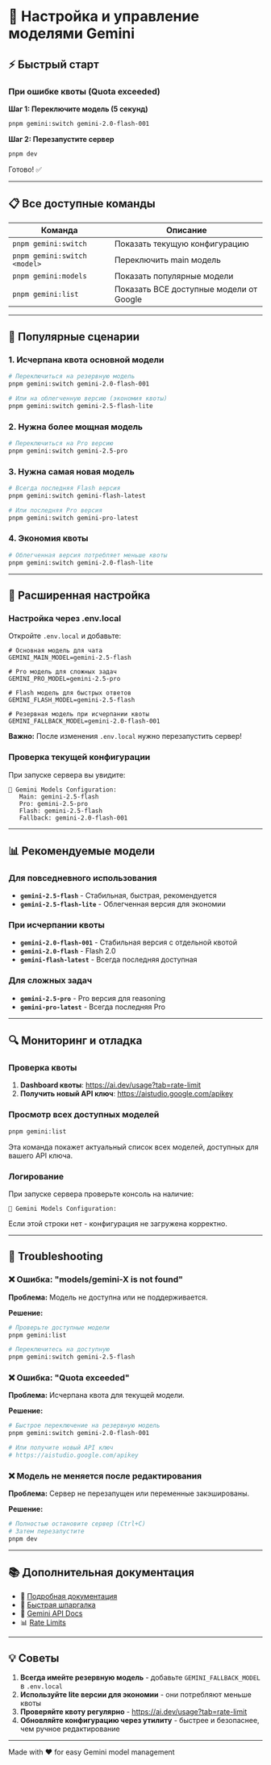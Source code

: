 # 🚀 Настройка и управление моделями Gemini

## ⚡ Быстрый старт

### При ошибке квоты (Quota exceeded)

**Шаг 1: Переключите модель (5 секунд)**
```bash
pnpm gemini:switch gemini-2.0-flash-001
```

**Шаг 2: Перезапустите сервер**
```bash
pnpm dev
```

Готово! ✅

---

## 📋 Все доступные команды

| Команда | Описание |
|---------|----------|
| `pnpm gemini:switch` | Показать текущую конфигурацию |
| `pnpm gemini:switch <model>` | Переключить main модель |
| `pnpm gemini:models` | Показать популярные модели |
| `pnpm gemini:list` | Показать ВСЕ доступные модели от Google |

---

## 🎯 Популярные сценарии

### 1. Исчерпана квота основной модели

```bash
# Переключиться на резервную модель
pnpm gemini:switch gemini-2.0-flash-001

# Или на облегченную версию (экономия квоты)
pnpm gemini:switch gemini-2.5-flash-lite
```

### 2. Нужна более мощная модель

```bash
# Переключиться на Pro версию
pnpm gemini:switch gemini-2.5-pro
```

### 3. Нужна самая новая модель

```bash
# Всегда последняя Flash версия
pnpm gemini:switch gemini-flash-latest

# Или последняя Pro версия
pnpm gemini:switch gemini-pro-latest
```

### 4. Экономия квоты

```bash
# Облегченная версия потребляет меньше квоты
pnpm gemini:switch gemini-2.0-flash-lite
```

---

## 🔧 Расширенная настройка

### Настройка через .env.local

Откройте `.env.local` и добавьте:

```env
# Основная модель для чата
GEMINI_MAIN_MODEL=gemini-2.5-flash

# Pro модель для сложных задач
GEMINI_PRO_MODEL=gemini-2.5-pro

# Flash модель для быстрых ответов
GEMINI_FLASH_MODEL=gemini-2.5-flash

# Резервная модель при исчерпании квоты
GEMINI_FALLBACK_MODEL=gemini-2.0-flash-001
```

**Важно:** После изменения `.env.local` нужно перезапустить сервер!

### Проверка текущей конфигурации

При запуске сервера вы увидите:

```
🤖 Gemini Models Configuration:
   Main: gemini-2.5-flash
   Pro: gemini-2.5-pro
   Flash: gemini-2.5-flash
   Fallback: gemini-2.0-flash-001
```

---

## 📊 Рекомендуемые модели

### Для повседневного использования
- **`gemini-2.5-flash`** - Стабильная, быстрая, рекомендуется
- **`gemini-2.5-flash-lite`** - Облегченная версия для экономии

### При исчерпании квоты
- **`gemini-2.0-flash-001`** - Стабильная версия с отдельной квотой
- **`gemini-2.0-flash`** - Flash 2.0
- **`gemini-flash-latest`** - Всегда последняя доступная

### Для сложных задач
- **`gemini-2.5-pro`** - Pro версия для reasoning
- **`gemini-pro-latest`** - Всегда последняя Pro

---

## 🔍 Мониторинг и отладка

### Проверка квоты

1. **Dashboard квоты**: https://ai.dev/usage?tab=rate-limit
2. **Получить новый API ключ**: https://aistudio.google.com/apikey

### Просмотр всех доступных моделей

```bash
pnpm gemini:list
```

Эта команда покажет актуальный список всех моделей, доступных для вашего API ключа.

### Логирование

При запуске сервера проверьте консоль на наличие:
```
🤖 Gemini Models Configuration:
```

Если этой строки нет - конфигурация не загружена корректно.

---

## 🐛 Troubleshooting

### ❌ Ошибка: "models/gemini-X is not found"

**Проблема:** Модель не доступна или не поддерживается.

**Решение:**
```bash
# Проверьте доступные модели
pnpm gemini:list

# Переключитесь на доступную
pnpm gemini:switch gemini-2.5-flash
```

### ❌ Ошибка: "Quota exceeded"

**Проблема:** Исчерпана квота для текущей модели.

**Решение:**
```bash
# Быстрое переключение на резервную модель
pnpm gemini:switch gemini-2.0-flash-001

# Или получите новый API ключ
# https://aistudio.google.com/apikey
```

### ❌ Модель не меняется после редактирования

**Проблема:** Сервер не перезапущен или переменные закэшированы.

**Решение:**
```bash
# Полностью остановите сервер (Ctrl+C)
# Затем перезапустите
pnpm dev
```

---

## 📚 Дополнительная документация

- 📖 [Подробная документация](./docs/gemini-models-setup.md)
- 🚀 [Быстрая шпаргалка](./GEMINI_QUICK_START.md)
- 🔗 [Gemini API Docs](https://ai.google.dev/gemini-api/docs)
- 📊 [Rate Limits](https://ai.google.dev/gemini-api/docs/rate-limits)

---

## 💡 Советы

1. **Всегда имейте резервную модель** - добавьте `GEMINI_FALLBACK_MODEL` в `.env.local`
2. **Используйте lite версии для экономии** - они потребляют меньше квоты
3. **Проверяйте квоту регулярно** - https://ai.dev/usage?tab=rate-limit
4. **Обновляйте конфигурацию через утилиту** - быстрее и безопаснее, чем ручное редактирование

---

Made with ❤️ for easy Gemini model management
